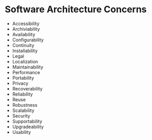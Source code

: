 # Software Architecture Concerns
- Accessibility
- Archiviability  
- Availability
- Configurability
- Continuity
- Installability
- Legal  
- Localization
- Maintainability  
- Performance
- Portability
- Privacy  
- Recoverability
- Reliability
- Reuse  
- Robustness
- Scalability
- Security  
- Supportability
- Upgradeability
- Usability
